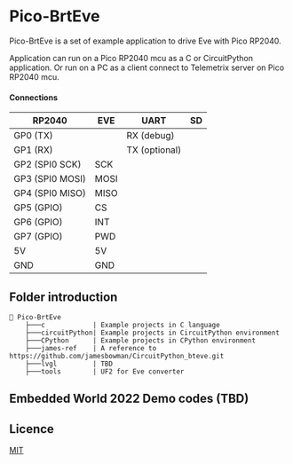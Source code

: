 # Pico-BrtEve

Pico-BrtEve is a set of example application to drive Eve with Pico RP2040.

Application can run on a Pico RP2040 mcu as a C or CircuitPython application.
Or run on a PC as a client connect to Telemetrix server on Pico RP2040 mcu.

#### Connections

| RP2040 | EVE | UART | SD |
| --- | --- | --- | --- |
| GP0 (TX) | | RX (debug) | |
| GP1 (RX) | | TX (optional) | |
| GP2 (SPI0 SCK) | SCK | | |
| GP3 (SPI0 MOSI) | MOSI | | |
| GP4 (SPI0 MISO) | MISO | | |
| GP5 (GPIO) | CS | | |
| GP6 (GPIO) | INT | | |
| GP7 (GPIO) | PWD | | |
| 5V | 5V | | |
| GND | GND | | |


## Folder introduction

```
📂 Pico-BrtEve
    ├───c            | Example projects in C language
    ├───circuitPython| Example projects in CircuitPython environment
    ├───CPython      | Example projects in CPython environment     
    ├───james-ref    | A reference to https://github.com/jamesbowman/CircuitPython_bteve.git
    ├───lvgl         | TBD
    ├───tools        | UF2 for Eve converter
```

## Embedded World 2022 Demo codes (TBD)


## Licence
[MIT](LICENSE)
